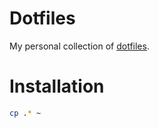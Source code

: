 # Dotfiles

My personal collection of [dotfiles](http://dotfiles.github.io/).

# Installation
```bash
cp .* ~
```